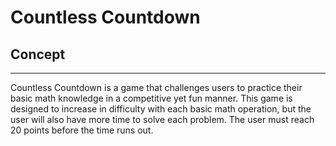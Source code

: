 Countless Countdown
===================

## Concept 
----------
Countless Countdown is a game that challenges users to practice their basic math knowledge in a competitive yet fun manner. This game is designed to increase in difficulty with each basic math operation, but the user will also have more time to solve each problem. The user must reach 20 points before the time runs out. 




